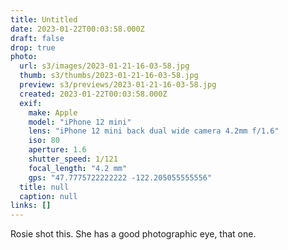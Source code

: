 ```yaml
---
title: Untitled
date: 2023-01-22T00:03:58.000Z
draft: false
drop: true
photo:
  url: s3/images/2023-01-21-16-03-58.jpg
  thumb: s3/thumbs/2023-01-21-16-03-58.jpg
  preview: s3/previews/2023-01-21-16-03-58.jpg
  created: 2023-01-22T00:03:58.000Z
  exif:
    make: Apple
    model: "iPhone 12 mini"
    lens: "iPhone 12 mini back dual wide camera 4.2mm f/1.6"
    iso: 80
    aperture: 1.6
    shutter_speed: 1/121
    focal_length: "4.2 mm"
    gps: "47.7775722222222 -122.205055555556"
  title: null
  caption: null
links: []
---
```


Rosie shot this. She has a good photographic eye, that one.
